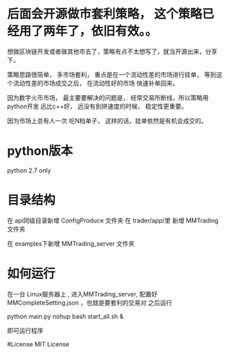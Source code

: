 # 后面会开源做市套利策略， 这个策略已经用了两年了，依旧有效。。

想做区块链开发或者做其他市去了，策略有点不太想写了，就当开源出来，分享下。

策略思路很简单， 多市场套利， 重点是在一个流动性差的市场进行挂单， 等到这个流动性差的市场成交之后， 在流动性好的市场 快速补单回来。

因为数字火币市场， 最主要要解决的问题是， 经常交易所断线，所以策略用python开发 远比c++好， 远没有到拼速度的时候， 稳定性更重要。

因为市场上总有人一次 吃N档单子， 这样的话，挂单依然是有机会成交的。

# python版本
python 2.7 only

# 目录结构
在 api同级目录新增 ConfigProduce 文件夹
在 trader/app/里 新增 MMTrading 文件夹

在 examples下新增 MMTrading_server 文件夹

# 如何运行
在一台 Linux服务器上 , 进入MMTrading_server, 配置好  MMCompleteSetting.json ，也就是要套利的交易对
之后运行

python main.py
nohup bash start_all.sh &

即可运行程序


#License
MIT License

